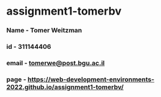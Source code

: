 # assignment1-tomerbv
### Name - Tomer Weitzman
### id - 311144406
### email - tomerwe@post.bgu.ac.il
### page - https://web-development-environments-2022.github.io/assignment1-tomerbv/
